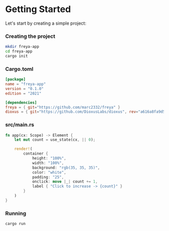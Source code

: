 # Getting Started

Let's start by creating a simple project:

### Creating the project

```sh
mkdir freya-app
cd freya-app
cargo init
```

### Cargo.toml

```toml
[package]
name = "freya-app"
version = "0.1.0"
edition = "2021"

[dependencies]
freya = { git="https://github.com/marc2332/freya" }
dioxus = { git="https://github.com/DioxusLabs/dioxus", rev="a616a8fa9d5fe46a253e1b4bfef24abd46a623fa"}
```

### src/main.rs

```rust no_run
fn app(cx: Scope) -> Element {
    let mut count = use_state(cx, || 0);

    render!(
        container {
            height: "100%",
            width: "100%",
            background: "rgb(35, 35, 35)",
            color: "white",
            padding: "25",
            onclick: move |_| count += 1,
            label { "Click to increase -> {count}" }
        }
    )
}
```

### Running
```sh
cargo run
```